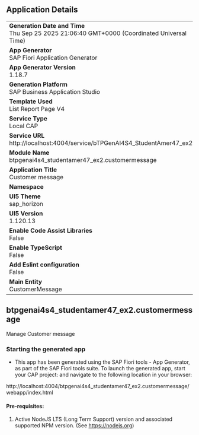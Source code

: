 ## Application Details
|               |
| ------------- |
|**Generation Date and Time**<br>Thu Sep 25 2025 21:06:40 GMT+0000 (Coordinated Universal Time)|
|**App Generator**<br>SAP Fiori Application Generator|
|**App Generator Version**<br>1.18.7|
|**Generation Platform**<br>SAP Business Application Studio|
|**Template Used**<br>List Report Page V4|
|**Service Type**<br>Local CAP|
|**Service URL**<br>http://localhost:4004/service/bTPGenAI4S4_StudentAmer47_ex2/|
|**Module Name**<br>btpgenai4s4_studentamer47_ex2.customermessage|
|**Application Title**<br>Customer message |
|**Namespace**<br>|
|**UI5 Theme**<br>sap_horizon|
|**UI5 Version**<br>1.120.13|
|**Enable Code Assist Libraries**<br>False|
|**Enable TypeScript**<br>False|
|**Add Eslint configuration**<br>False|
|**Main Entity**<br>CustomerMessage|

## btpgenai4s4_studentamer47_ex2.customermessage

Manage Customer message

### Starting the generated app

-   This app has been generated using the SAP Fiori tools - App Generator, as part of the SAP Fiori tools suite.  To launch the generated app, start your CAP project:  and navigate to the following location in your browser:

http://localhost:4004/btpgenai4s4_studentamer47_ex2.customermessage/webapp/index.html

#### Pre-requisites:

1. Active NodeJS LTS (Long Term Support) version and associated supported NPM version.  (See https://nodejs.org)


